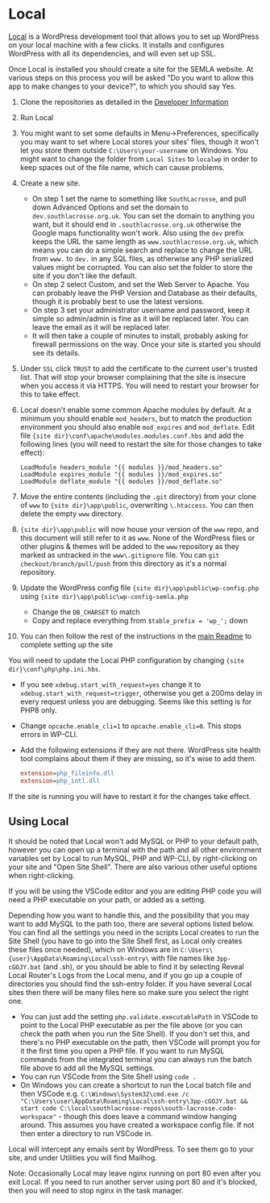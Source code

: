 # Local

[Local](https://localwp.com/) is a WordPress development tool that allows you to set up WordPress on your local machine with a few clicks. It installs and configures WordPress with all its dependencies, and will even set up SSL.

Once Local is installed you should create a site for the SEMLA website. At various steps on this process you will be asked "Do you want to allow this app to make changes to your device?", to which you should say Yes.

1. Clone the repositories as detailed in the [Developer Information](developer-info.md#cloning-the-repositories)
1. Run Local
1. You might want to set some defaults in Menu->Preferences, specifically you may want to set where Local stores your sites' files, though it won't let you store them outside `C:\Users\your-username` on Windows. You might want to change the folder from `Local Sites` to `localwp` in order to keep spaces out of the file name, which can cause problems.
1. Create a new site.
    * On step 1 set the name to something like `SouthLacrosse`, and pull down Advanced Options and set the domain to `dev.southlacrosse.org.uk`. You can set the domain to anything you want, but it should end in `.southlacrosse.org.uk` otherwise the Google maps functionality won't work. Also using the `dev` prefix keeps the URL the same length as `www.southlacrosse.org.uk`, which means you can do a simple search and replace to change the URL from `www.` to `dev.` in any SQL files, as otherwise any PHP serialized values might be corrupted. You can also set the folder to store the site if you don't like the default.
    * On step 2 select Custom, and set the Web Server to Apache. You can probably leave the PHP Version and Database as their defaults, though it is probably best to use the latest versions.
    * On step 3 set your administrator username and password, keep it simple so admin/admin is fine as it will be replaced later. You can leave the email as it will be replaced later.
    * It will then take a couple of minutes to install, probably asking for firewall permissions on the way. Once your site is started you should see its details.
1. Under `SSL` click `TRUST` to add the certificate to the current user's trusted list. That will stop your browser complaining that the site is insecure when you access it via HTTPS. You will need to restart your browser for this to take effect.
1. Local doesn't enable some common Apache modules by default. At a minimum you should enable `mod_headers`, but to match the production environment you should also enable `mod_expires` and `mod_deflate`. Edit file `{site dir}\conf\apache\modules.modules.conf.hbs` and add the following lines (you will need to restart the site for those changes to take effect):

    ```console
    LoadModule headers_module "{{ modules }}/mod_headers.so"
    LoadModule expires_module "{{ modules }}/mod_expires.so"
    LoadModule deflate_module "{{ modules }}/mod_deflate.so"
    ```

1. Move the entire contents (including the `.git` directory) from your clone of `www` to `{site dir}\app\public`, overwriting `\.htaccess`. You can then delete the empty `www` directory.
1. `{site dir}\app\public` will now house your version of the `www` repo, and this document will still refer to it as `www`. None of the WordPress files or other plugins & themes will be added to the `www` repository as they marked as untracked in the `www\.gitignore` file. You can `git checkout/branch/pull/push` from this directory as it's a normal repository.
1. Update the WordPress config file `{site dir}\app\public\wp-config.php` using `{site dir}\app\public\wp-config-semla.php`
    * Change the `DB_CHARSET` to match
    * Copy and replace everything from `$table_prefix = 'wp_';` down
1. You can then follow the rest of the instructions in the [main Readme](../README.md#configuring-local-development) to complete setting up the site

You will need to update the Local PHP configuration by changing `{site dir}\conf\php\php.ini.hbs`.

* If you see `xdebug.start_with_request=yes` change it to `xdebug.start_with_request=trigger`, otherwise you get a 200ms delay in every request unless you are debugging. Seems like this setting is for PHP8 only.
* Change `opcache.enable_cli=1` to `opcache.enable_cli=0`. This stops errors in WP-CLI.
* Add the following extensions if they are not there. WordPress site health tool complains about them if they are missing, so it's wise to add them.

    ```ini
    extension=php_fileinfo.dll
    extension=php_intl.dll
    ```

If the site is running you will have to restart it for the changes take effect.

## Using Local

It should be noted that Local won't add MySQL or PHP to your default path, however you can open up a terminal with the path and all other environment variables set by Local to run MySQL, PHP and WP-CLI, by right-clicking on your site and "Open Site Shell". There are also various other useful options when right-clicking.

If you will be using the VSCode editor and you are editing PHP code you will need a PHP executable on your path, or added as a setting.

Depending how you want to handle this, and the possibility that you may want to add MySQL to the path too, there are several options listed below. You can find all the settings you need in the scripts Local creates to run the Site Shell (you have to go into the Site Shell first, as Local only creates these files once needed), which on Windows are in `C:\Users\{user}\AppData\Roaming\Local\ssh-entry\` with file names like `3pp-cGOJY.bat` (and .sh), or you should be able to find it by selecting Reveal Local Router's Logs from the Local menu, and if you go up a couple of directories you should find the ssh-entry folder. If you have several Local sites then there will be many files here so make sure you select the right one.

* You can just add the setting `php.validate.executablePath` in VSCode to point to the Local PHP executable as per the file above (or you can check the path when you run the Site Shell). If you don't set this, and there's no PHP executable on the path, then VSCode will prompt you for it the first time you open a PHP file. If you want to run MySQL commands from the integrated terminal you can always run the batch file above to add all the MySQL settings.
* You can run VSCode from the Site Shell using `code .`
* On Windows you can create a shortcut to run the Local batch file and then VSCode e.g. `C:\Windows\System32\cmd.exe /c "C:\Users\user\AppData\Roaming\Local\ssh-entry\3pp-cGOJY.bat && start code C:\local\southlacrosse-repos\south-lacrosse.code-workspace"` - though this does leave a command window hanging around. This assumes you have created a workspace config file. If not then enter a directory to run VSCode in.

Local will intercept any emails sent by WordPress. To see them go to your site, and under Utilities you will find Mailhog.

Note: Occasionally Local may leave nginx running on port 80 even after you exit Local. If you need to run another server using port 80 and it's blocked, then you will need to stop nginx in the task manager.
